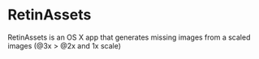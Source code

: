 # RetinAssets
RetinAssets is an OS X app that generates missing images from a scaled images (@3x > @2x and 1x scale)
